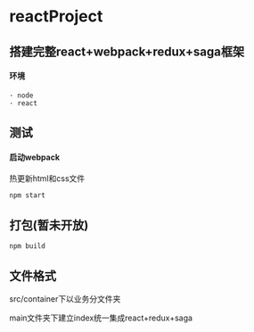 # reactProject

## 搭建完整react+webpack+redux+saga框架

#### 环境
    · node
    · react

## 测试
#### 启动webpack
热更新html和css文件
````
npm start
````

## 打包(暂未开放)

````
npm build
````

## 文件格式

src/container下以业务分文件夹

main文件夹下建立index统一集成react+redux+saga

